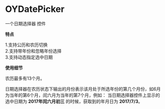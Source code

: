 # OYDatePicker

一个日期选择器 控件

**特点**

1.支持公历和农历切换<br>
2.支持带年份和忽略年份选择<br>
3.支持动态指定选中日期<br>

**使用细节**

农历最多有13个月。

日期选择器在农历状态下输出的月份表示该月处于所选年份的第几个月份，如6月为当年的第6个月，闰六月为当年的第7个月，例如：
当日期选择器控件上显示的选中日期为 **2017年闰六月初三** 的时候，获取到的年月日为 **2017/7/3**。





